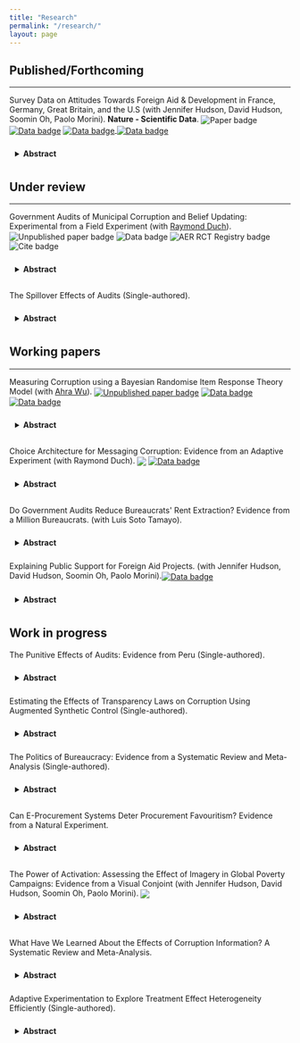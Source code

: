 ```yaml
---
title: "Research"
permalink: "/research/"
layout: page
---
```


## Published/Forthcoming
***
Survey Data on Attitudes Towards Foreign Aid & Development in France, Germany, Great Britain, and the U.S (with Jennifer Hudson, David Hudson, Soomin Oh, Paolo Morini). **Nature - Scientific Data**.
<a href="https://www.nature.com/articles/s41597-025-05135-0" style="text-decoration: none; border: none;">
  <img src="https://img.shields.io/badge/Paper-grey" alt="Paper badge" style="vertical-align: middle;">
</a>[<img src="https://img.shields.io/badge/Data-navy" alt="Data badge" style="vertical-align: middle;">](https://dataverse.harvard.edu/dataverse/devengagement) 
<a href="https://github.com/ftraposo/ftraposo.github.io/blob/master/DELdata.wav" download>
    <img src="https://img.shields.io/badge/AI%20generated%20podcast-8A2BE2" alt="Data badge" style="vertical-align: middle;">
</a>
<a href="https://raw.githubusercontent.com/ftraposo/ftraposo.github.io/master/aidconjoint.bib" download="Corruption.bib">
  <img src="https://img.shields.io/badge/Cite-%23f8eb47.svg" alt="Data badge" style="vertical-align: middle;">
</a> 

<details style="padding: 10px; margin-top: 0px; margin-bottom: 20px;">
  <summary style="cursor: pointer; font-weight: bold; color: dark;">Abstract</summary>
<sub> 
Public support is crucial for shaping effective foreign aid policy and development cooperation. The Development Engagement Lab (DEL) has conducted surveys in France, Germany, Great Britain, and the United States to track and analyse public attitudes towards foreign aid and engagement with sustainable development. This data descriptor presents multiple datasets, identifying shifts in public opinion and behaviours, alongside underlying mechanisms explaining these attitudes and actions. The dataset comprises nationally representative panel data (2019 - 2024), repeated cross-sections (2019 - 2024), and several foreign aid subject-specific datasets. The DEL data contains 91 unique datasets, with 270,829 observations from 130,286 unique respondents. We have developed an R package, DELdata, to facilitate the use and dissemination of these datasets. These data will enable scholars and policymakers to produce valuable insights that will generate a better understanding of how citizens think about, and engage with, foreign aid and sustainable development. 
</sub> 
</details>

## Under review 
***

Government Audits of Municipal Corruption and Belief Updating: Experimental from a Field Experiment (with [Raymond Duch](https://www.raymondduch.com/)).
<a href="https://raymondduch.com/files/government-audits-municipal-corruption-belief.pdf" style="text-decoration: none; border: none;">
  <img src="https://img.shields.io/badge/Unpublished_paper-grey" alt="Unpublished paper badge" style="vertical-align: middle;">
</a>
<a href="https://dataverse.harvard.edu/dataset.xhtml?persistentId=doi:10.7910/DVN/SGTS1K" style="text-decoration: none; border: none;">
  <img src="https://img.shields.io/badge/Data-navy" alt="Data badge" style="vertical-align: middle;">
</a>
<a href="https://www.socialscienceregistry.org/trials/5932" style="text-decoration: none; border: none;">
  <img src="https://img.shields.io/badge/AER_RCT_Registry-crimson" alt="AER RCT Registry badge" style="vertical-align: middle;">
</a>
<a href="https://github.com/ftraposo/ftraposo.github.io/blob/master/Corruption.bib" download="Corruption.bib" style="text-decoration: none; border: none;">
  <img src="https://img.shields.io/badge/Cite-%23f8eb47.svg" alt="Cite badge" style="vertical-align: middle;">
</a>

<details style="padding: 10px; margin-top: 0px; margin-bottom: 20px;">
  <summary style="cursor: pointer; font-weight: bold; color: dark;">Abstract</summary>
<sub>
We implemented a field experiment that assesses whether citizens update corruption beliefs when presented with audit information about malfeasance in their municipal government. The video treatment reports audit results for Chilean municipalities; the control is a placebo video. We measure incentivized pre-treatment and post-treatment corruption beliefs of 5,528 subjects. When informed about corruption in their municipality subjects update negatively. Updating is correlated with reported malfeasance and with trends in malfeasance.  We find limited evidence of Bayesian learning. Treatment effects persist after one-month.  We observe higher donations to local public goods by treated subjects in municipalities with more positive audits.
</sub>
  
</details>

The Spillover Effects of Audits (Single-authored). 

<details style="padding: 10px; margin-top: 3px; margin-bottom: 20px;">
  <summary style="cursor: pointer; font-weight: bold; color: dark;">Abstract</summary>
<sub>
Governments around the world have implemented audits as a key mechanism to combat corruption. This paper examines the spillover effects of audits within local governments in Chile. Leveraging a fuzzy regression discontinuity design, I exploit the discontinuity in the assignment of audits to estimate their cross-departmental effects within municipalities. The findings show that irregularities in subsequent audits decline by 11%, with significantly larger reductions observed in cases classified as severe or very severe. However, the impact of audits diminishes as the time interval between the initial and subsequent audits increases.
</sub>
  
</details>


## Working papers
***

Measuring Corruption using a Bayesian Randomise Item Response Theory Model (with [Ahra Wu](https://politics.princeton.edu/people/ahra-wu)).
[<img src="https://img.shields.io/badge/Unpublished_paper-grey" alt="Unpublished paper badge" style="vertical-align: middle;">](https://raymondduch.com/files/government-audits-municipal-corruption-belief.pdf) 
[<img src="https://img.shields.io/badge/Data-navy" alt="Data badge" style="vertical-align: middle;">](https://dataverse.harvard.edu/dataset.xhtml?persistentId=doi:10.7910/DVN/SGTS1K) 
<a href="https://github.com/ftraposo/ftraposo.github.io/blob/master/RIRT.wav" download>
    <img src="https://img.shields.io/badge/AI%20generated%20podcast-8A2BE2" alt="Data badge" style="vertical-align: middle;">
</a>

<details style="padding: 10px; margin-top: 0px; margin-bottom: 20px;">
  <summary style="cursor: pointer; font-weight: bold; color: dark;">Abstract</summary>

<sub>
The political and economic consequences of corruption are substantial. Corruption can lead to a reduction in the provision of public goods and undermine trust in democratic institutions. Scholars have been trying to reliably measure the prevalence of corruption behaviors in the population using surveys using direct question format type-of-questions. However, these measures are likely biased due to social desirability and non-response biases. Indirect questioning survey techniques have been designed to minimize these biases and elicit truthful answers to sensitive topics and behavior. However, the canonical design of these techniques only allows the measurement of group-level estimates. This paper provides empirical evidence of an extension of the Randomized Response Technique called the Randomized Item Count Response Technique (RIRT)  to estimate both group- and individual corrupt behaviors (n = 6058 and n = 3692). At the group level, we found prevalence rates from 60% in the case of patronage to 1% in administrative corruption. For individual-level estimates, we found that the distribution of respondents' underlying traits for engaging in corrupt behavior follows a power-law distribution. We implemented several approaches to identify inattentive study participants, showing that our results are robust once we exclude these respondents. 
</sub>

</details>


Choice Architecture for Messaging Corruption: Evidence from an Adaptive Experiment (with Raymond Duch). 
[<img src="https://img.shields.io/badge/AER_RCT_Registry-crimson" style="vertical-align: middle;">](https://www.socialscienceregistry.org/trials/7233) <a href="https://github.com/ftraposo/ftraposo.github.io/blob/master/adaptivepodcast.wav" download>
    <img src="https://img.shields.io/badge/AI%20generated%20podcast-8A2BE2" alt="Data badge" style="vertical-align: middle;">
</a>

<details style="padding: 10px; margin-top: 0px; margin-bottom: 20px;">
  <summary style="cursor: pointer; font-weight: bold; color: dark;">Abstract</summary>
<sub>
The presentation and framing of information are the foundations of many behavioural experiments. In the case of corruption, policymakers such as NGOs face the challenge of informing citizens about the levels of malfeasance found in their local constituency. This challenge implies identifying an optimal messaging strategy that is sufficiently compelling to attract the interest of citizens. We addressed this challenge by evaluating six strategies for information messages often used in corruption information experiments. Using historical data from local government audit reports in Chile and partnership with the NGO Chile Transparente, we implemented an online adaptive experiment using a modified Thompson Sampling algorithm (Exploration sampling) in which the assignment probabilities of the information treatments were updated in 11 batches of 100 subjects each. The results showed no unique optimal information strategy for malfeasance messages. However, a loss-frame information strategy tends to be slightly more persuasive than other ways of conveying information about corruption. We also found evidence that more rudimentary information metrics of corruption can be equally compelling than more sophisticated ones. Finally, we did not find significant differences between using spatial comparison (i.e. comparing corruption in a local government across local constituencies within the same region) versus a temporal comparison (i.e. comparing the same local government across time).
</sub>
</details>

Do Government Audits Reduce Bureaucrats' Rent Extraction? Evidence from a Million Bureaucrats. (with Luis Soto Tamayo). 

<details style="padding: 10px; margin-top: 5px; margin-bottom: 15px;">
  <summary style="cursor: pointer; font-weight: bold; color: dark;">Abstract</summary>
<sub>
Governments have widely used audits to combat corruption, enhance accountability, and curb patronage in the public sector. This paper examines the impact of audits on civil servants, assessing their effectiveness in deterring rent-seeking behaviour. Using a unique dataset from Chile, where civil servants were randomly audited in 2016 and leveraging the staggered implementation of audits from 2016 to 2020, we estimate the effects of audits on rent extraction on around 1,000,000 bureaucrats. Our preliminary findings suggest that audits discourage rent-seeking among public officials, though the overall impact is modest.
</sub>
  
</details>

Explaining Public Support for Foreign Aid Projects. (with Jennifer Hudson, David Hudson, Soomin Oh, Paolo Morini).[<img src="https://img.shields.io/badge/Data-navy" alt="Data badge" style="vertical-align: middle;">](https://dataverse.harvard.edu/dataverse/devengagement) 

<details style="padding: 10px; margin-top: 0px; margin-bottom: 20px;">
  <summary style="cursor: pointer; font-weight: bold; color: dark;">Abstract</summary>
<sub>
Public support is understood to be a condition for foreign aid spending in donor countries. But do donor publics have preferences on which aid projects foreign aid is spent? Drawing on a new dataset examining four donor countries – France, Germany, Great Britain and the United States (n= 26,169) – we leverage a unique conjoint experiment to understand better which attributes of aid projects generate more or less support with donor publics. Our results show that respondents are more likely to support projects targeting water, sanitation, and hygiene (WASH), food security, and health programmes. Projects focused on gender equality, environment, infrastructure and social protection are negatively associated with support. In line with our expectations, we find effects for need and aid effectiveness: higher levels of extreme poverty and effectiveness of aid are associated with support for the development project, whereas low levels of need and low effectiveness are negatively associated with support. Second, we find few effects for region, with less support for projects targeted to the Middle East and Northern Africa. Finally, our main findings are robust when we remove need and effectiveness as attributes, demonstrating while these are important drivers of support, they do not crowd out other attributes or dimensions. Our findings show that in addition to preferences on overall levels of foreign aid spending, donor publics have a consistent set of preferences on how aid is spent. 
</sub> 
</details>

## Work in progress

The Punitive Effects of Audits: Evidence from Peru (Single-authored).

<details style="padding: 10px; margin-top: 5px; margin-bottom: 15px;">
  <summary style="cursor: pointer; font-weight: bold; color: dark;">Abstract</summary>
<sub>
Several channels have been proposed to explain how audits can curb corruption in government institutions. Most existing research has focused on political mechanisms, where audits enhance electoral accountability and the quality of political competition. This paper shifts the focus to the judicial channel, examining whether audits facilitate prosecutorial action against corrupt officials. Exploiting the audit selection process in Peru, I estimate the effect of audits on the number of civil servants prosecuted following an audit, as well as the severity of the penalties imposed.
</sub> 
  
</details>

Estimating the Effects of Transparency Laws on Corruption Using Augmented Synthetic Control (Single-authored). 

<details style="padding: 10px; margin-top: 5px; margin-bottom: 15px;">
  <summary style="cursor: pointer; font-weight: bold; color: dark;">Abstract</summary>
<sub>
Access to information laws have been widely adopted across South America to promote transparency, strengthen accountability, and reduce corruption. This paper examines the impact of Uruguay’s 2008 Access to Information Law (ATL) on perceived corruption using an augmented synthetic control method. The analysis focuses on both the observed levels of perceived corruption and the variance of this metric. Preliminary results suggest that the ATL had modest short-term effects, with perceived improvements in corruption diminishing steadily after the second year of implementation.
</sub> 

</details>

The Politics of Bureaucracy: Evidence from a Systematic Review and Meta-Analysis (Single-authored).

<details style="padding: 10px; margin-top: 3px; margin-bottom: 20px;">
  <summary style="cursor: pointer; font-weight: bold; color: dark;">Abstract</summary>
<sub>
Patronage remains a widespread phenomenon that shapes the functioning of political systems and influences governance outcomes. Scholars across disciplines have explored the impact of patronage on various organisational, institutional, and individual outcomes, highlighting how patronage affects performance, efficiency, and public trust. Numerous studies provide empirical evidence on the strategic allocation of patronage benefits by officials and brokers based on the characteristics of beneficiaries, such as loyalty and social connections, and the nature of benefits provided. While some agreement exists on the general direction of patronage’s impact on these outcomes, there remains significant variation in the size and scope of these effects across contexts. To the best of my knowledge, no study has yet undertaken a systematic assessment of the pooled impact of patronage. This project aims to systematically identify and analyse published quantitative studies on the effects of patronage over the past decade. Through meta-analysis, I estimate the inverse variance-weighted average effect of patronage on organisational performance, institutional efficacy, and public perceptions of institutional integrity. Furthermore, using meta-regression, I investigate the heterogeneity of these effects by examining how outcomes differ based on beneficiary characteristics (e.g., loyalty, socioeconomic status, historical connections) and types of benefits (e.g., material resources, career positions, or preferential treatment). This analysis helps clarify the extent and variability of patronage’s impact on governance and identify the factors that drive these effects.
</sub>
  
</details>

Can E-Procurement Systems Deter Procurement Favouritism? Evidence from a Natural Experiment. 

<details style="padding: 10px; margin-top: 3px; margin-bottom: 20px;">
  <summary style="cursor: pointer; font-weight: bold; color: dark;">Abstract</summary>
<sub>
This study investigates whether the introduction of e-procurement systems can reduce procurement favouritism in public contracting. Leveraging a natural experiment arising from the phased rollout of an electronic procurement platform in Chile, I examine how digitalising procurement processes affects patterns of contract allocation. Using detailed administrative data on public contracts, I exploit variation in the timing of system adoption to estimate its impact. The findings indicate that e-procurement systems significantly reduce indicators of favouritism, such as contract awards to politically connected firms and non-competitive bidding practices. These results highlight the potential of digital tools to enhance transparency and accountability in public procurement.
</sub>
  
</details>

The Power of Activation: Assessing the Effect of Imagery in Global Poverty Campaigns: Evidence from a Visual Conjoint (with Jennifer Hudson, David Hudson, Soomin Oh, Paolo Morini). [<img src="https://img.shields.io/badge/EGAP_Registry-crimson" style="vertical-align: middle;">](https://osf.io/dg245) 

<details style="padding: 10px; margin-top: 0px; margin-bottom: 20px;">
  <summary style="cursor: pointer; font-weight: bold; color: dark;">Abstract</summary>
<sub>
This project seeks to understand how image development organisations use in campaigns and communications affect public engagement, specifically, donations and information-seeking behaviours. In our design, we study the way individuals respond to these images by exploring their emotional responses and senses of efficacy and urgency. We then study the effect of these responses on their choices to donate or seek more information about the people in the image. 
</sub>
  
</details>

What Have We Learned About the Effects of Corruption Information? A Systematic Review and Meta-Analysis.

<details style="padding: 10px; margin-top: 5px; margin-bottom: 15px;">
  <summary style="cursor: pointer; font-weight: bold; color: dark;">Abstract</summary>
<sub>
To be added soon :)
</sub> 
  
</details>


Adaptive Experimentation to Explore Treatment Effect Heterogeneity Efficiently (Single-authored).

<details style="padding: 10px; margin-top: 5px; margin-bottom: 15px;">
  <summary style="cursor: pointer; font-weight: bold; color: dark;">Abstract</summary>
<sub>
To be added soon :)
</sub> 
  
</details>
